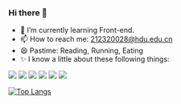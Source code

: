 ### Hi there 👋

- 🌱 I’m currently learning Front-end.
- 📫 How to reach me: 212320028@hdu.edu.cn
- 😄 Pastime: Reading, Running, Eating
- ✨ I know a little about these following things:

![](https://img.shields.io/badge/JavaScript-gray?style=flat&logo=javascript)
![](https://img.shields.io/badge/Vue.js-gray?style=flat&logo=vue.js)
![](https://img.shields.io/badge/SpringBoot-gray?style=flat&logo=springboot)
![](https://img.shields.io/badge/Python-gray?style=flat&logo=python)
![](https://img.shields.io/badge/Linux-gray?style=flat&logo=linux)
![](https://img.shields.io/badge/Git-gray?style=flat&logo=git)

[![Top Langs](https://github-readme-stats.vercel.app/api/top-langs/?username=YANGJUNYAN0715&layout=compact&langs_count=6&hide=html&bg_color=0D1117&text_color=c9d1d9&icon_color=ff3860&title_color=ffa500&hide_border=true)](https://github.com/anuraghazra/github-readme-stats)

<!-- [![YANGJUNYAN0715's GitHub stats](https://github-readme-stats.vercel.app/api?username=YANGJUNYAN0715&show_icons=true&theme=tokyonight&bg_color=0,1a1b27,282f82)](https://github.com/anuraghazra/github-readme-stats) -->
